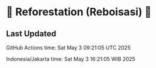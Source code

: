 
# 🌳 Reforestation (Reboisasi) 🌲

## Last Updated

GitHub Actions time: Sat May  3 09:21:05 UTC 2025

Indonesia/Jakarta time: Sat May  3 16:21:05 WIB 2025
